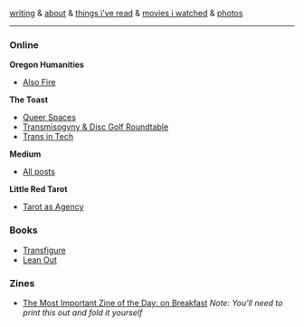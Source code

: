 [writing](index.md) & [about](about.md) & [things i've read](books.md) & [movies i watched](movies.md) & [photos](http://vsco.co/brookshelley/images/1)

---
### Online
**Oregon Humanities**
- [Also Fire](http://oregonhumanities.org/rll/beyond-the-margins/also-fire/)

**The Toast**
- [Queer Spaces](http://the-toast.net/2016/04/18/everyone-but-cis-men-creating-better-safe-spaces-for-lgbt-people/)
- [Transmisogyny & Disc Golf Roundtable](http://the-toast.net/2016/01/12/transmisogyny-and-disc-golfing-round-table-a-chat-with-mey-rude-brook-shelley-frances-lee-and-gabby-bellot/)
- [Trans in Tech](http://the-toast.net/2014/02/07/trans-tech-industry/)

**Medium**
- [All posts](https://medium.com/@brookshelley/)

**Little Red Tarot**
- [Tarot as Agency](http://littleredtarot.com/tarot-as-agency-how-reading-tarot-is-a-radical-break-with-my-past/)

### Books
- [Transfigure](http://transfigureproject.com/brook-shelley/)
- [Lean Out](http://www.orbooks.com/catalog/lean-out/)

### Zines
- [The Most Important Zine of the Day: on Breakfast](https://www.dropbox.com/s/voh2uoxdcizl86a/BreakfastZine-3.pdf?dl=0) _Note: You'll need to print this out and fold it yourself_
